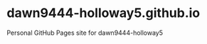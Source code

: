 # dawn9444-holloway5.github.io
Personal GitHub Pages site for dawn9444-holloway5

<!-- Auto-update: 2025-10-10T03:39:47.132176 -->

<!-- Auto-update: 2025-10-10T14:23:29.044371 -->

<!-- Auto-update: 2025-10-11T11:35:42.322868 -->

<!-- Auto-update: 2025-10-13T10:13:07.542601 -->

<!-- Auto-update: 2025-10-13T12:21:00.683729 -->

<!-- Auto-update: 2025-10-14T00:06:33.551797 -->

<!-- Auto-update: 2025-10-20T13:10:02.992678 -->
